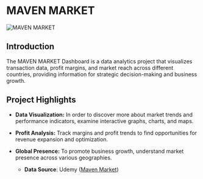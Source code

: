 # MAVEN MARKET

![MAVEN MARKET](https://i.imgur.com/lyY0AoC.png)

## Introduction

The MAVEN MARKET Dashboard is a data analytics project that visualizes transaction data, profit margins, and market reach across different countries, providing information for strategic decision-making and business growth.

## Project Highlights

- **Data Visualization:** In order to discover more about market trends and performance indicators, examine interactive graphs, charts, and maps.
  
- **Profit Analysis:** Track margins and profit trends to find opportunities for revenue expansion and optimization.

-  **Global Presence:** To promote business growth, understand market presence across various geographies.

    - **Data Source**: Udemy ([Maven Market](https://www.udemy.com/course/microsoft-power-bi-up-running-with-power-bi-desktop/?couponCode=LEADERSALE24A))